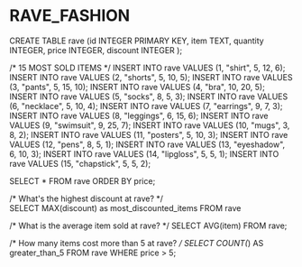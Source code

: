 # RAVE_FASHION
CREATE TABLE rave (id INTEGER PRIMARY KEY, item TEXT, quantity INTEGER, price INTEGER, discount INTEGER ); 

/* 15 MOST SOLD ITEMS */
INSERT INTO rave VALUES (1, "shirt", 5, 12, 6);
INSERT INTO rave VALUES (2, "shorts", 5, 10, 5);
INSERT INTO rave VALUES (3, "pants", 5, 15, 10);
INSERT INTO rave VALUES (4, "bra", 10, 20, 5);
INSERT INTO rave VALUES (5, "socks", 8, 5, 3);
INSERT INTO rave VALUES (6, "necklace", 5, 10, 4);
INSERT INTO rave VALUES (7, "earrings", 9, 7, 3);
INSERT INTO rave VALUES (8, "leggings", 6, 15, 6);
INSERT INTO rave VALUES (9, "swimsuit", 9, 25, 7);
INSERT INTO rave VALUES (10, "mugs", 3, 8, 2);
INSERT INTO rave VALUES (11, "posters", 5, 10, 3);
INSERT INTO rave VALUES (12, "pens", 8, 5, 1);
INSERT INTO rave VALUES (13, "eyeshadow", 6, 10, 3);
INSERT INTO rave VALUES (14, "lipgloss", 5, 5, 1);
INSERT INTO rave VALUES (15, "chapstick", 5, 5, 2);

SELECT * FROM rave ORDER BY price;

/* What's the highest discount at rave? */  
SELECT MAX(discount) as most_discounted_items FROM rave

/* What is the average item sold at rave? */ 
SELECT AVG(item) FROM rave;

/* How many items cost more than 5 at rave? */
SELECT COUNT(*) AS greater_than_5
FROM rave WHERE price > 5;
